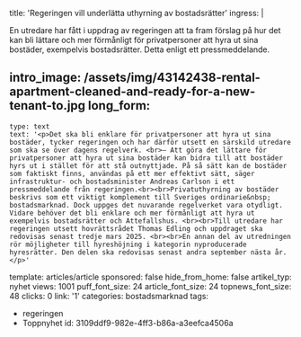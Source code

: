 title: 'Regeringen vill underlätta uthyrning av bostadsrätter'
ingress: |
  <p>En utredare har fått i uppdrag av regeringen att ta fram förslag på hur det kan bli lättare och mer förmånligt för privatpersoner att hyra ut sina bostäder, exempelvis bostadsrätter. Detta enligt ett pressmeddelande.
  </p>
  
intro_image: /assets/img/43142438-rental-apartment-cleaned-and-ready-for-a-new-tenant-to.jpg
long_form:
  -
    type: text
    text: '<p>Det ska bli enklare för privatpersoner att hyra ut sina bostäder, tycker regeringen och har därför utsett en särskild utredare som ska se över dagens regelverk. <br>– Att göra det lättare för privatpersoner att hyra ut sina bostäder kan bidra till att bostäder hyrs ut i stället för att stå outnyttjade. På så sätt kan de bostäder som faktiskt finns, användas på ett mer effektivt sätt, säger infrastruktur- och bostadsminister Andreas Carlson i ett pressmeddelande från regeringen.<br><br>Privatuthyrning av bostäder beskrivs som ett viktigt komplement till Sveriges ordinarie&nbsp; bostadsmarknad. Dock uppges det nuvarande regelverket vara otydligt. Vidare behöver det bli enklare och mer förmånligt att hyra ut exempelvis bostadsrätter och Attefallshus. <br><br>Till utredare har regeringen utsett hovrättsrådet Thomas Edling och uppdraget ska redovisas senast tredje mars 2025. <br><br>En annan del av utredningen rör möjligheter till hyreshöjning i kategorin nyproducerade hyresrätter. Den delen ska redovisas senast andra september nästa år.</p>'
template: articles/article
sponsored: false
hide_from_home: false
artikel_typ: nyhet
views: 1001
puff_font_size: 24
article_font_size: 24
topnews_font_size: 48
clicks: 0
link: '1'
categories: bostadsmarknad
tags:
  - regeringen
  - Toppnyhet
id: 3109ddf9-982e-4ff3-b86a-a3eefca4506a
